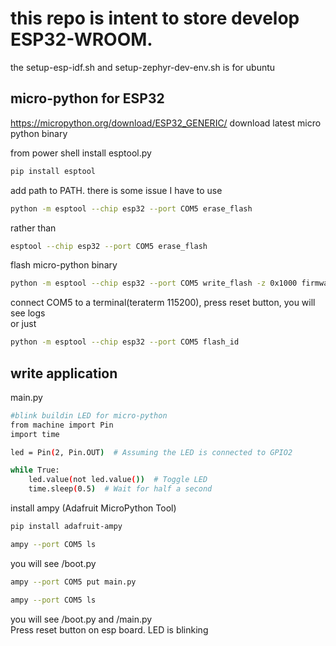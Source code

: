 # this repo is intent to store develop ESP32-WROOM. 
the setup-esp-idf.sh and setup-zephyr-dev-env.sh is for ubuntu 

## micro-python for ESP32
https://micropython.org/download/ESP32_GENERIC/ 
download latest micro python binary

from power shell
install esptool.py 
```bash
pip install esptool
```
add path to PATH. there is some issue I have to use
```bash 
python -m esptool --chip esp32 --port COM5 erase_flash
```
rather than
```bash 
esptool --chip esp32 --port COM5 erase_flash
```
flash micro-python binary
```bash
python -m esptool --chip esp32 --port COM5 write_flash -z 0x1000 firmware.bin
```
connect COM5 to a terminal(teraterm 115200), press reset button, you will see logs   
or just
```bash
python -m esptool --chip esp32 --port COM5 flash_id
```
## write application
main.py
```bash
#blink buildin LED for micro-python
from machine import Pin
import time

led = Pin(2, Pin.OUT)  # Assuming the LED is connected to GPIO2

while True:
    led.value(not led.value())  # Toggle LED
    time.sleep(0.5)  # Wait for half a second
```
 install ampy (Adafruit MicroPython Tool)
 ```bash
 pip install adafruit-ampy
```
```bash
ampy --port COM5 ls
```
you will see /boot.py
```bash
ampy --port COM5 put main.py
```
```bash
ampy --port COM5 ls
```
you will see /boot.py and /main.py   
Press reset button on esp board. LED is blinking
